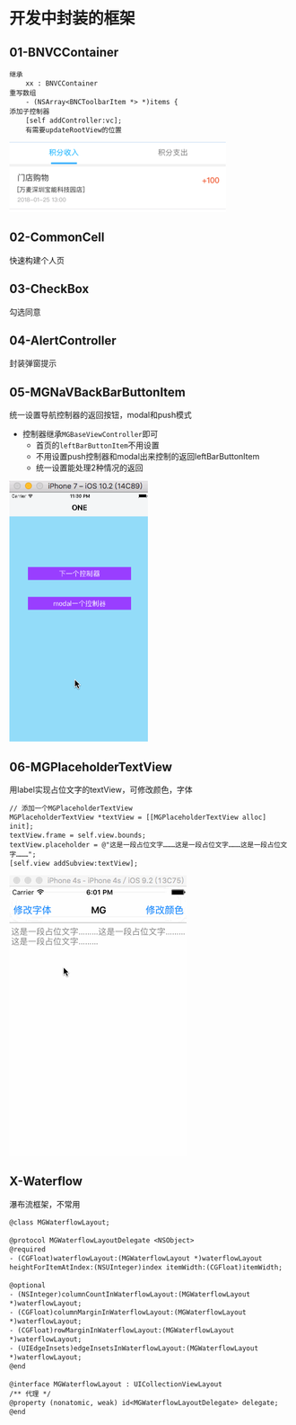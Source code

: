 # 开发中封装的框架
## 01-BNVCContainer
```objc
继承
	xx : BNVCContainer
重写数组
	- (NSArray<BNCToolbarItem *> *)items {
添加子控制器
	[self addController:vc];
	有需要updateRootView的位置
```
![](screenshot/01-BNVCContainer.png)

## 02-CommonCell
快速构建个人页

## 03-CheckBox
勾选同意

## 04-AlertController
封装弹窗提示

## 05-MGNaVBackBarButtonItem

统一设置导航控制器的返回按钮，modal和push模式

- 控制器继承`MGBaseViewController`即可
  - 首页的`leftBarButtonItem`不用设置
  - 不用设置push控制器和modal出来控制的返回leftBarButtonItem
  - 统一设置能处理2种情况的返回<br>

![](screenshot/05-MGNaVBackBarButtonItem.gif)

## 06-MGPlaceholderTextView
用label实现占位文字的textView，可修改颜色，字体
```objc
// 添加一个MGPlaceholderTextView
MGPlaceholderTextView *textView = [[MGPlaceholderTextView alloc] init];
textView.frame = self.view.bounds;
textView.placeholder = @"这是一段占位文字………这是一段占位文字………这是一段占位文字………";
[self.view addSubview:textView];
```
![](screenshot/06-MGPlaceholderTextView.gif)

## X-Waterflow

瀑布流框架，不常用
```objc
@class MGWaterflowLayout;

@protocol MGWaterflowLayoutDelegate <NSObject>
@required
- (CGFloat)waterflowLayout:(MGWaterflowLayout *)waterflowLayout heightForItemAtIndex:(NSUInteger)index itemWidth:(CGFloat)itemWidth;

@optional
- (NSInteger)columnCountInWaterflowLayout:(MGWaterflowLayout *)waterflowLayout;
- (CGFloat)columnMarginInWaterflowLayout:(MGWaterflowLayout *)waterflowLayout;
- (CGFloat)rowMarginInWaterflowLayout:(MGWaterflowLayout *)waterflowLayout;
- (UIEdgeInsets)edgeInsetsInWaterflowLayout:(MGWaterflowLayout *)waterflowLayout;
@end

@interface MGWaterflowLayout : UICollectionViewLayout
/** 代理 */
@property (nonatomic, weak) id<MGWaterflowLayoutDelegate> delegate;
@end
```